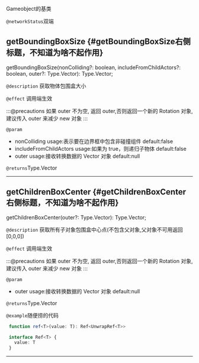
Gameobject的基类

`@networkStatus`双端

## getBoundingBoxSize {#getBoundingBoxSize右侧标题，不知道为啥不起作用}
getBoundingBoxSize(nonColliding?: boolean, includeFromChildActors?: boolean, outer?: Type.Vector): Type.Vector;

`@description` 获取物体包围盒大小

`@effect` 调用端生效

:::@precautions
如果 outer 不为空, 返回 outer,否则返回一个新的 Rotation 对象,建议传入 outer 来减少 new 对象
:::

`@param`
- nonColliding usage:表示要在边界框中包含非碰撞组件 default:false
- includeFromChildActors usage:如果为 true，则递归子物体 default:false
- outer usage:接收转换数据的 Vector 对象 default:null

`@returns`Type.Vector

---

## getChildrenBoxCenter {#getChildrenBoxCenter右侧标题，不知道为啥不起作用}
getChildrenBoxCenter(outer?: Type.Vector): Type.Vector;

`@description` 获取所有子对象包围盒中心点(不包含父对象,父对象不可用返回[0,0,0])

`@effect` 调用端生效

:::@precautions
如果 outer 不为空, 返回 outer,否则返回一个新的 Rotation 对象,建议传入 outer 来减少 new 对象
:::

`@param`
- outer usage:接收转换数据的 Vector 对象 default:null

`@returns`Type.Vector

 `@example`随便捞的代码
 ```ts
  function ref<T>(value: T): Ref<UnwrapRef<T>>

  interface Ref<T> {
    value: T
  }
  ```

---
